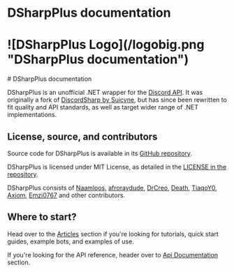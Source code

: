 <h1 class="delet-this">DSharpPlus documentation</h1>
<h1 class="logo-center">![DSharpPlus Logo](/logobig.png "DSharpPlus documentation")</h1>
# DSharpPlus documentation

DSharpPlus is an unofficial .NET wrapper for the [Discord API](https://discordapp.com/developers/docs/intro "Discord API"). 
It was originally a fork of [DiscordSharp by Suicvne](https://github.com/suicvne/DiscordSharp), but has since been rewritten 
to fit quality and API standards, as well as target wider range of .NET implementations.

## License, source, and contributors

Source code for DSharpPlus is available in its [GitHub repository](https://github.com/NaamloosDT/DSharpPlus).

DSharpPlus is licensed under MIT License, as detailed in the [LICENSE in the repository](https://github.com/NaamloosDT/DSharpPlus/blob/master/LICENSE).

DSharpPlus consists of [Naamloos](https://github.com/NaamloosDT), [afroraydude](https://github.com/afroraydude), 
[DrCreo](https://github.com/DrCreo), [Death](https://github.com/DeathGameDev), [TiaqoY0](https://github.com/nick-strohm), [Axiom](https://github.com/suicvne), [Emzi0767](https://github.com/Emzi0767)
and other contributors.

## Where to start?

Head over to the [Articles](/articles/intro.html) section if you're looking for tutorials, quick start guides, example bots, 
and examples of use.

If you're looking for the API reference, header over to [Api Documentation](/api/index.html) section.